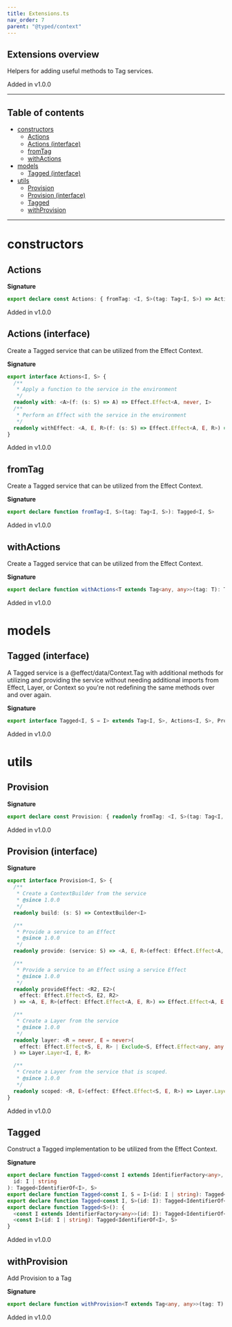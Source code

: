 ```yaml
---
title: Extensions.ts
nav_order: 7
parent: "@typed/context"
---
```


## Extensions overview

Helpers for adding useful methods to Tag services.

Added in v1.0.0

---

<h2 class="text-delta">Table of contents</h2>

- [constructors](#constructors)
  - [Actions](#actions)
  - [Actions (interface)](#actions-interface)
  - [fromTag](#fromtag)
  - [withActions](#withactions)
- [models](#models)
  - [Tagged (interface)](#tagged-interface)
- [utils](#utils)
  - [Provision](#provision)
  - [Provision (interface)](#provision-interface)
  - [Tagged](#tagged)
  - [withProvision](#withprovision)

---

# constructors

## Actions

**Signature**

```ts
export declare const Actions: { fromTag: <I, S>(tag: Tag<I, S>) => Actions<I, S> }
```

Added in v1.0.0

## Actions (interface)

Create a Tagged service that can be utilized from the Effect Context.

**Signature**

```ts
export interface Actions<I, S> {
  /**
   * Apply a function to the service in the environment
   */
  readonly with: <A>(f: (s: S) => A) => Effect.Effect<A, never, I>
  /**
   * Perform an Effect with the service in the environment
   */
  readonly withEffect: <A, E, R>(f: (s: S) => Effect.Effect<A, E, R>) => Effect.Effect<A, E, R | I>
}
```

Added in v1.0.0

## fromTag

Create a Tagged service that can be utilized from the Effect Context.

**Signature**

```ts
export declare function fromTag<I, S>(tag: Tag<I, S>): Tagged<I, S>
```

Added in v1.0.0

## withActions

Create a Tagged service that can be utilized from the Effect Context.

**Signature**

```ts
export declare function withActions<T extends Tag<any, any>>(tag: T): T & Actions<Tag.Identifier<T>, Tag.Service<T>>
```

Added in v1.0.0

# models

## Tagged (interface)

A Tagged service is a @effect/data/Context.Tag with additional methods for
utilizing and providing the service without needing additional imports from Effect, Layer, or Context
so you're not redefining the same methods over and over again.

**Signature**

```ts
export interface Tagged<I, S = I> extends Tag<I, S>, Actions<I, S>, Provision<I, S> {}
```

Added in v1.0.0

# utils

## Provision

**Signature**

```ts
export declare const Provision: { readonly fromTag: <I, S>(tag: Tag<I, S>) => Provision<I, S> }
```

Added in v1.0.0

## Provision (interface)

**Signature**

```ts
export interface Provision<I, S> {
  /**
   * Create a ContextBuilder from the service
   * @since 1.0.0
   */
  readonly build: (s: S) => ContextBuilder<I>

  /**
   * Provide a service to an Effect
   * @since 1.0.0
   */
  readonly provide: (service: S) => <A, E, R>(effect: Effect.Effect<A, E, R>) => Effect.Effect<A, E, Exclude<R, I>>

  /**
   * Provide a service to an Effect using a service Effect
   * @since 1.0.0
   */
  readonly provideEffect: <R2, E2>(
    effect: Effect.Effect<S, E2, R2>
  ) => <A, E, R>(effect: Effect.Effect<A, E, R>) => Effect.Effect<A, E | E2, R2 | Exclude<R, I>>

  /**
   * Create a Layer from the service
   * @since 1.0.0
   */
  readonly layer: <R = never, E = never>(
    effect: Effect.Effect<S, E, R> | Exclude<S, Effect.Effect<any, any, any>>
  ) => Layer.Layer<I, E, R>

  /**
   * Create a Layer from the service that is scoped.
   * @since 1.0.0
   */
  readonly scoped: <R, E>(effect: Effect.Effect<S, E, R>) => Layer.Layer<I, E, Exclude<R, Scope>>
}
```

Added in v1.0.0

## Tagged

Construct a Tagged implementation to be utilized from the Effect Context.

**Signature**

```ts
export declare function Tagged<const I extends IdentifierFactory<any>, S = I>(
  id: I | string
): Tagged<IdentifierOf<I>, S>
export declare function Tagged<const I, S = I>(id: I | string): Tagged<IdentifierOf<I>, S>
export declare function Tagged<const I, S>(id: I): Tagged<IdentifierOf<I>, S>
export declare function Tagged<S>(): {
  <const I extends IdentifierFactory<any>>(id: I): Tagged<IdentifierOf<I>, S>
  <const I>(id: I | string): Tagged<IdentifierOf<I>, S>
}
```

Added in v1.0.0

## withProvision

Add Provision to a Tag

**Signature**

```ts
export declare function withProvision<T extends Tag<any, any>>(tag: T): T & Provision<Tag.Identifier<T>, Tag.Service<T>>
```

Added in v1.0.0
